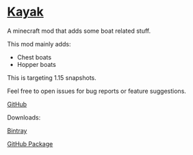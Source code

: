 # [Kayak](https://liachmodded.github.io/kayak/)
A minecraft mod that adds some boat related stuff.

This mod mainly adds:
- Chest boats
- Hopper boats

This is targeting 1.15 snapshots.

Feel free to open issues for bug reports or feature suggestions.

[GitHub](https://github.com/liachmodded/kayak)

Downloads:

[Bintray](https://bintray.com/liachmodded/doublecart/kayak#files)

[GitHub Package](https://github.com/liachmodded/kayak/packages)
